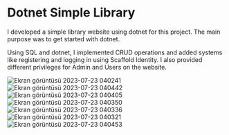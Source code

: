 

# Dotnet Simple Library

I developed a simple library website using dotnet for this project. The main purpose was to get started with dotnet.

Using SQL and dotnet, I implemented CRUD operations and added systems like registering and logging in using Scaffold Identity. I also provided different privileges for Admin and Users on the website.


![Ekran görüntüsü 2023-07-23 040241](https://github.com/reinhpash/library-dotnet/assets/82678609/c966fafe-d57e-411b-b54d-dd49b9960fe8)
![Ekran görüntüsü 2023-07-23 040442](https://github.com/reinhpash/library-dotnet/assets/82678609/d980236a-f8a5-4532-accf-1463135a0018)
![Ekran görüntüsü 2023-07-23 040405](https://github.com/reinhpash/library-dotnet/assets/82678609/863c401d-e673-4bce-b264-829309e4a332)
![Ekran görüntüsü 2023-07-23 040350](https://github.com/reinhpash/library-dotnet/assets/82678609/11fd2c0e-5410-4fe5-9cf1-3a437a438077)
![Ekran görüntüsü 2023-07-23 040336](https://github.com/reinhpash/library-dotnet/assets/82678609/09daaec1-be8f-4a2f-b0a0-898eead3bb66)
![Ekran görüntüsü 2023-07-23 040321](https://github.com/reinhpash/library-dotnet/assets/82678609/4f381f12-f442-4954-8dc2-f0d104131be3)
![Ekran görüntüsü 2023-07-23 040453](https://github.com/reinhpash/library-dotnet/assets/82678609/3fc7a5d1-d303-4fa8-a91d-5cd16403681e)
